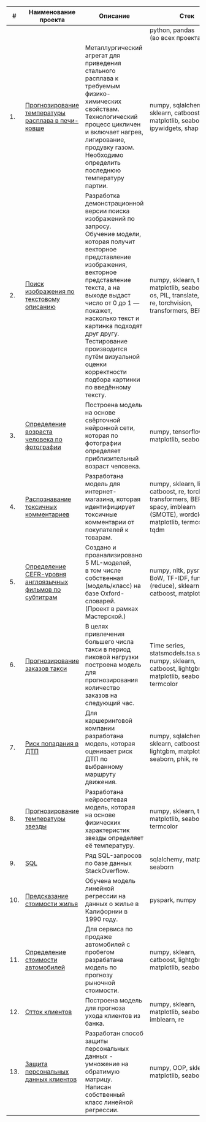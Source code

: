 | #    | Наименование проекта  | Описание   | Стек   |
| ---- | --- | ---- | ----- |
|  |  |  | python, pandas <br> (во всех проектах) |
| 1.   | [Прогнозирование температуры расплава в печи-ковше](https://github.com/keyboardnorth/portfolio/tree/master/steel%20temperature%20prediction) | Металлургический агрегат для приведения <br> стального расплава к требуемым физико-химических свойствам.<br> Технологический процесс цикличен и включает нагрев, лигирование, продувку газом.<br> Необходимо определить последнюю температуру партии. | numpy, sqlalchemy, sklearn, catboost, torch, matplotlib, seaborn, ipywidgets, shap |
| 2.   | [Поиск изображения по текстовому описанию](https://github.com/keyboardnorth/portfolio/tree/master/image%20search%20by%20text) | Разработка демонстрационной версии поиска изображений по запросу.<br> Обучение модели, которая получит векторное представление изображения, векторное представление текста, а на выходе выдаст число от 0 до 1 — покажет, насколько текст и картинка подходят друг другу. <br> Тестирование производится путём визуальной оценки корректности подбора картинки по введённому тексту.| numpy, sklearn, torch, matplotlib, seaborn, io, os, PIL, translate, spacy, re, torchvision, transformers, BERT  |
| 3.   | [Определение возраста человека по фотографии](https://github.com/keyboardnorth/portfolio/tree/master/age%20by%20face) | Построена модель на основе свёрточной нейронной сети, которая по фотографии определяет приблизительный возраст человека. | numpy, tensorflow.keras, matplotlib, seaborn, PIL |
| 4.   | [Распознавание токсичных комментариев](https://github.com/keyboardnorth/portfolio/tree/master/toxic%20comments) | Разработана модель для интернет-магазина, которая идентифицирует токсичные комментарии от покупателей к товарам. | numpy, sklearn, lightgbm, catboost, re, torch, transformers, BERT, spacy, imblearn (SMOTE), wordcloud, matplotlib, termcolor, tqdm |
| 5.   | [Определение CEFR-уровня англоязычных фильмов по субтитрам](https://github.com/keyboardnorth/portfolio/tree/master/english%20subtitles) | Создано и проанализировано 5 ML-моделей,<br> в том числе собственная (модель/класс) на базе Oxford-словарей.<br>(Проект в рамках Мастерской.) | numpy, nltk, pysrt, re, BoW, TF-IDF, functools (reduce), sklearn, catboost, matplotlib |
| 6.   | [Прогнозирование заказов такси](https://github.com/keyboardnorth/portfolio/tree/master/taxi%20demand%20forecasting) | В целях привлечения большего числа такси в период пиковой нагрузки построена модель для прогнозирования количество заказов на следующий час. | Time series, statsmodels.tsa.seasonal, numpy, sklearn, catboost, lightgbm, matplotlib, seaborn, phik, termcolor |
| 7.   | [Риск попадания в ДТП](https://github.com/keyboardnorth/portfolio/tree/master/accident%20risk) | Для каршеринговой компании разработана модель, которая оценивает риск ДТП по выбранному маршруту движения. | numpy, sqlalchemy, sklearn, catboost, lightgbm, matplotlib, seaborn, phik, re |
| 8.   | [Прогнозирование температуры звезды](https://github.com/keyboardnorth/portfolio/tree/master/star%20temperature%20prediction) | Разработана нейросетевая модель, которая на основе физических характеристик звезды определяет её температуру.  | numpy, sklearn, torch, matplotlib, seaborn, phik, termcolor |
| 9.   | [SQL](https://github.com/keyboardnorth/portfolio/tree/master/SQL) | Ряд SQL-запросов по базе данных StackOverflow.  | sqlalchemy, matplotlib, seaborn |
| 10.   | [Предсказание стоимости жилья](https://github.com/keyboardnorth/portfolio/tree/master/housing%20cost) | Обучена модель линейной регрессии на данных о жилье в Калифорнии в 1990 году.  | pyspark, numpy |
| 11.   | [Определение стоимости автомобилей](https://github.com/keyboardnorth/portfolio/tree/master/car%20price) | Для сервиса по продаже автомобилей с пробегом разрабатана модель по прогнозу рыночной стоимости.  | numpy, sklearn, catboost, lightgbm, matplotlib, seaborn |
| 12.   | [Отток клиентов](https://github.com/keyboardnorth/portfolio/tree/master/exodus%20of%20bank%20customers) | Построена модель для прогноза ухода клиентов из банка.  | numpy, sklearn, matplotlib, seaborn, imblearn, re |
| 13.   | [Защита персональных данных клиентов](https://github.com/keyboardnorth/portfolio/tree/master/data%20protection) | Разработан способ защиты персональных данных - умножение на обратимую матрицу. <br> Написан собственный класс линейной регрессии.  | numpy, OOP, sklearn, matplotlib, seaborn |